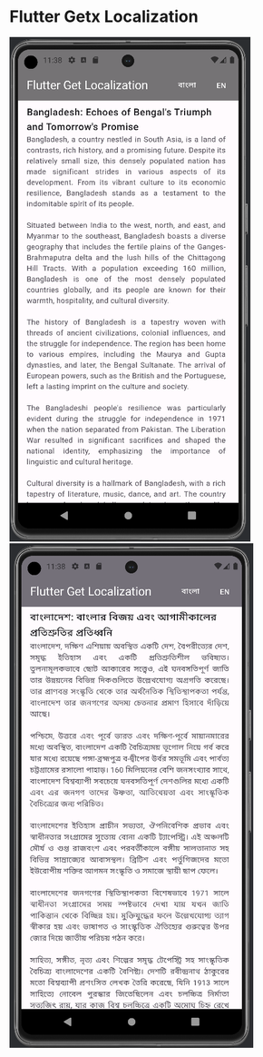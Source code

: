 # Flutter Getx Localization
![output](assets/images/ouput-en.png)
![output](assets/images/output-bn.png)
